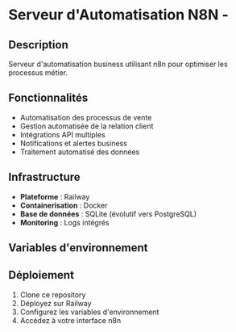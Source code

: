 # Serveur d'Automatisation N8N - 

## Description
Serveur d'automatisation business utilisant n8n pour optimiser les processus métier.

## Fonctionnalités
- Automatisation des processus de vente
- Gestion automatisée de la relation client
- Intégrations API multiples
- Notifications et alertes business
- Traitement automatisé des données

## Infrastructure
- **Plateforme** : Railway
- **Containerisation** : Docker
- **Base de données** : SQLite (évolutif vers PostgreSQL)
- **Monitoring** : Logs intégrés

## Variables d'environnement


## Déploiement
1. Clone ce repository
2. Déployez sur Railway
3. Configurez les variables d'environnement
4. Accédez à votre interface n8n
